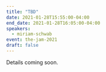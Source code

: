 ```yaml
---
title: "TBD"
date: 2021-01-28T15:55:00-04:00
end_date: 2021-01-28T16:05:00-04:00
speakers:
  - miriam-schwab
event: the-jam-2021
draft: false
---
```


Details coming soon.
